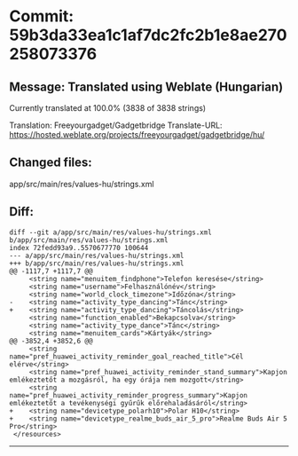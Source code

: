 # Commit: 59b3da33ea1c1af7dc2fc2b1e8ae270258073376
## Message: Translated using Weblate (Hungarian)

Currently translated at 100.0% (3838 of 3838 strings)

Translation: Freeyourgadget/Gadgetbridge
Translate-URL: https://hosted.weblate.org/projects/freeyourgadget/gadgetbridge/hu/
## Changed files:
app/src/main/res/values-hu/strings.xml

## Diff:
```
diff --git a/app/src/main/res/values-hu/strings.xml b/app/src/main/res/values-hu/strings.xml
index 72fedd93a9..5570677770 100644
--- a/app/src/main/res/values-hu/strings.xml
+++ b/app/src/main/res/values-hu/strings.xml
@@ -1117,7 +1117,7 @@
     <string name="menuitem_findphone">Telefon keresése</string>
     <string name="username">Felhasználónév</string>
     <string name="world_clock_timezone">Időzóna</string>
-    <string name="activity_type_dancing">Tánc</string>
+    <string name="activity_type_dancing">Táncolás</string>
     <string name="function_enabled">Bekapcsolva</string>
     <string name="activity_type_dance">Tánc</string>
     <string name="menuitem_cards">Kártyák</string>
@@ -3852,4 +3852,6 @@
     <string name="pref_huawei_activity_reminder_goal_reached_title">Cél elérve</string>
     <string name="pref_huawei_activity_reminder_stand_summary">Kapjon emlékeztetőt a mozgásról, ha egy órája nem mozgott</string>
     <string name="pref_huawei_activity_reminder_progress_summary">Kapjon emlékeztetőt a tevékenységi gyűrűk előrehaladásáról</string>
+    <string name="devicetype_polarh10">Polar H10</string>
+    <string name="devicetype_realme_buds_air_5_pro">Realme Buds Air 5 Pro</string>
 </resources>
```
-----------------------------------
